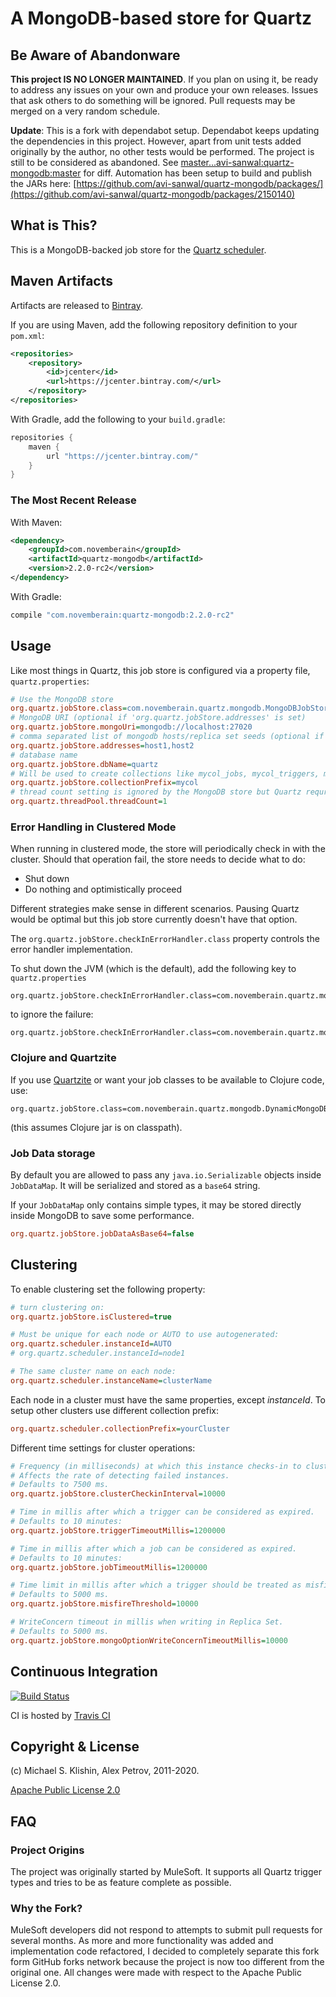 # A MongoDB-based store for Quartz

## Be Aware of Abandonware

**This project IS NO LONGER MAINTAINED**. If you plan on using it, be ready to address any issues
on your own and produce your own releases. Issues that ask others to do something
will be ignored. Pull requests may be merged on a very random schedule.

**Update**: This is a fork with dependabot setup. Dependabot keeps updating the dependencies in this project. However, apart from unit tests added originally by the author, no other tests would be performed. The project is still to be considered as abandoned.
See [master...avi-sanwal:quartz-mongodb:master](https://github.com/michaelklishin/quartz-mongodb/compare/master...avi-sanwal:quartz-mongodb:master) for diff.
Automation has been setup to build and publish the JARs here: [https://github.com/avi-sanwal/quartz-mongodb/packages/](https://github.com/avi-sanwal/quartz-mongodb/packages/2150140)

## What is This?

This is a MongoDB-backed job store for the [Quartz scheduler](http://quartz-scheduler.org/).

## Maven Artifacts

Artifacts are released to [Bintray](https://bintray.com/michaelklishin/maven/).

If you are using Maven, add the following repository
definition to your `pom.xml`:

``` xml
<repositories>
    <repository>
        <id>jcenter</id>
        <url>https://jcenter.bintray.com/</url>
    </repository>
</repositories>
```

With Gradle, add the following to your `build.gradle`:

``` groovy
repositories {
    maven {
        url "https://jcenter.bintray.com/"
    }
}
```


### The Most Recent Release

With Maven:

``` xml
<dependency>
    <groupId>com.novemberain</groupId>
    <artifactId>quartz-mongodb</artifactId>
    <version>2.2.0-rc2</version>
</dependency>
```

With Gradle:

``` groovy
compile "com.novemberain:quartz-mongodb:2.2.0-rc2"
```


## Usage

Like most things in Quartz, this job store is configured
via a property file, `quartz.properties`:

``` ini
# Use the MongoDB store
org.quartz.jobStore.class=com.novemberain.quartz.mongodb.MongoDBJobStore
# MongoDB URI (optional if 'org.quartz.jobStore.addresses' is set)
org.quartz.jobStore.mongoUri=mongodb://localhost:27020
# comma separated list of mongodb hosts/replica set seeds (optional if 'org.quartz.jobStore.mongoUri' is set)
org.quartz.jobStore.addresses=host1,host2
# database name
org.quartz.jobStore.dbName=quartz
# Will be used to create collections like mycol_jobs, mycol_triggers, mycol_calendars, mycol_locks
org.quartz.jobStore.collectionPrefix=mycol
# thread count setting is ignored by the MongoDB store but Quartz requries it
org.quartz.threadPool.threadCount=1
```


### Error Handling in Clustered Mode

When running in clustered mode, the store will periodically check in
with the cluster. Should that operation fail, the store needs to
decide what to do:

 * Shut down
 * Do nothing and optimistically proceed

Different strategies make sense in different scenarios. Pausing Quartz would
be optimal but this job store currently doesn't have that option.

The `org.quartz.jobStore.checkInErrorHandler.class` property controls the error handler
implementation.

To shut down the JVM (which is the default), add the following key to `quartz.properties`

    org.quartz.jobStore.checkInErrorHandler.class=com.novemberain.quartz.mongodb.cluster.KamikazeErrorHandler

to ignore the failure:

    org.quartz.jobStore.checkInErrorHandler.class=com.novemberain.quartz.mongodb.cluster.NoOpErrorHandler




### Clojure and Quartzite

If you use [Quartzite](http://clojurequartz.info) or want your job classes to be available
to Clojure code, use:

    org.quartz.jobStore.class=com.novemberain.quartz.mongodb.DynamicMongoDBJobStore

(this assumes Clojure jar is on classpath).

### Job Data storage
By default you are allowed to pass any `java.io.Serializable` objects inside `JobDataMap`.
It will be serialized and stored as a `base64` string.

If your `JobDataMap` only contains simple types, it may be stored directly inside MongoDB to save some performance.

``` ini
org.quartz.jobStore.jobDataAsBase64=false
```

## Clustering

To enable clustering set the following property:

``` ini
# turn clustering on:
org.quartz.jobStore.isClustered=true

# Must be unique for each node or AUTO to use autogenerated:
org.quartz.scheduler.instanceId=AUTO
# org.quartz.scheduler.instanceId=node1

# The same cluster name on each node:
org.quartz.scheduler.instanceName=clusterName
```

Each node in a cluster must have the same properties, except *instanceId*.
To setup other clusters use different collection prefix:

``` ini
org.quartz.scheduler.collectionPrefix=yourCluster
```

Different time settings for cluster operations:

``` ini
# Frequency (in milliseconds) at which this instance checks-in to cluster.
# Affects the rate of detecting failed instances.
# Defaults to 7500 ms.
org.quartz.jobStore.clusterCheckinInterval=10000

# Time in millis after which a trigger can be considered as expired.
# Defaults to 10 minutes:
org.quartz.jobStore.triggerTimeoutMillis=1200000

# Time in millis after which a job can be considered as expired.
# Defaults to 10 minutes:
org.quartz.jobStore.jobTimeoutMillis=1200000

# Time limit in millis after which a trigger should be treated as misfired.
# Defaults to 5000 ms.
org.quartz.jobStore.misfireThreshold=10000

# WriteConcern timeout in millis when writing in Replica Set.
# Defaults to 5000 ms.
org.quartz.jobStore.mongoOptionWriteConcernTimeoutMillis=10000
```

## Continuous Integration

[![Build Status](https://secure.travis-ci.org/michaelklishin/quartz-mongodb.png?branch=master)](http://travis-ci.org/michaelklishin/quartz-mongodb)

CI is hosted by [Travis CI](http://travis-ci.org/)


## Copyright & License

(c) Michael S. Klishin, Alex Petrov, 2011-2020.

[Apache Public License 2.0](http://www.apache.org/licenses/LICENSE-2.0.html)


## FAQ

### Project Origins

The project was originally started by MuleSoft. It supports all Quartz trigger types and
tries to be as feature complete as possible.

### Why the Fork?

MuleSoft developers did not respond to attempts to submit pull
requests for several months. As more and more functionality was added
and implementation code refactored, I decided to completely separate
this fork form GitHub forks network because the project is now too
different from the original one. All changes were made with respect to
the Apache Public License 2.0.
